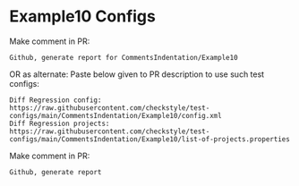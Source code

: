 # Example10 Configs
Make comment in PR:
```
Github, generate report for CommentsIndentation/Example10
```
OR as alternate:
Paste below given to PR description to use such test configs:
```
Diff Regression config: https://raw.githubusercontent.com/checkstyle/test-configs/main/CommentsIndentation/Example10/config.xml
Diff Regression projects: https://raw.githubusercontent.com/checkstyle/test-configs/main/CommentsIndentation/Example10/list-of-projects.properties
```
Make comment in PR:
```
Github, generate report
```
